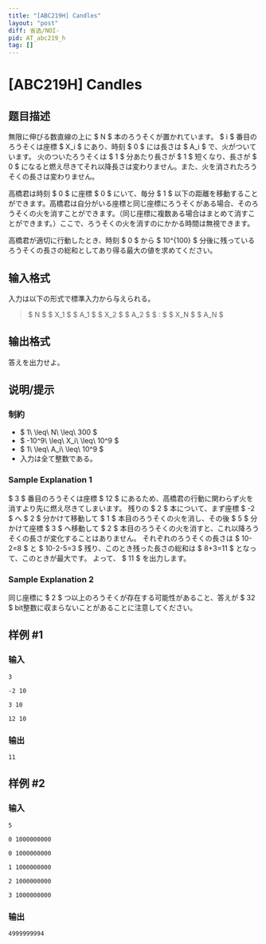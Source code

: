 ```yaml
---
title: "[ABC219H] Candles"
layout: "post"
diff: 省选/NOI-
pid: AT_abc219_h
tag: []
---
```


# [ABC219H] Candles

## 题目描述

[problemUrl]: https://atcoder.jp/contests/abc219/tasks/abc219_h

無限に伸びる数直線の上に $ N $ 本のろうそくが置かれています。 $ i $ 番目のろうそくは座標 $ X_i $ にあり、時刻 $ 0 $ には長さは $ A_i $ で、火がついています。 火のついたろうそくは $ 1 $ 分あたり長さが $ 1 $ 短くなり、長さが $ 0 $ になると燃え尽きてそれ以降長さは変わりません。また、火を消されたろうそくの長さは変わりません。

高橋君は時刻 $ 0 $ に座標 $ 0 $ にいて、毎分 $ 1 $ 以下の距離を移動することができます。高橋君は自分がいる座標と同じ座標にろうそくがある場合、そのろうそくの火を消すことができます。（同じ座標に複数ある場合はまとめて消すことができます。）ここで、ろうそくの火を消すのにかかる時間は無視できます。

高橋君が適切に行動したとき、時刻 $ 0 $ から $ 10^{100} $ 分後に残っているろうそくの長さの総和としてあり得る最大の値を求めてください。

## 输入格式

入力は以下の形式で標準入力から与えられる。

> $ N $ $ X_1 $ $ A_1 $ $ X_2 $ $ A_2 $ $ : $ $ X_N $ $ A_N $

## 输出格式

答えを出力せよ。

## 说明/提示

### 制約

- $ 1\ \leq\ N\ \leq\ 300 $
- $ -10^9\ \leq\ X_i\ \leq\ 10^9 $
- $ 1\ \leq\ A_i\ \leq\ 10^9 $
- 入力は全て整数である。

### Sample Explanation 1

$ 3 $ 番目のろうそくは座標 $ 12 $ にあるため、高橋君の行動に関わらず火を消すより先に燃え尽きてしまいます。 残りの $ 2 $ 本について、まず座標 $ -2 $ へ $ 2 $ 分かけて移動して $ 1 $ 本目のろうそくの火を消し、その後 $ 5 $ 分かけて座標 $ 3 $ へ移動して $ 2 $ 本目のろうそくの火を消すと、これ以降ろうそくの長さが変化することはありません。 それぞれのろうそくの長さは $ 10-2=8 $ と $ 10-2-5=3 $ 残り、このとき残った長さの総和は $ 8+3=11 $ となって、このときが最大です。 よって、 $ 11 $ を出力します。

### Sample Explanation 2

同じ座標に $ 2 $ つ以上のろうそくが存在する可能性があること、答えが $ 32 $ bit整数に収まらないことがあることに注意してください。

## 样例 #1

### 输入

```
3
-2 10
3 10
12 10
```

### 输出

```
11
```

## 样例 #2

### 输入

```
5
0 1000000000
0 1000000000
1 1000000000
2 1000000000
3 1000000000
```

### 输出

```
4999999994
```

